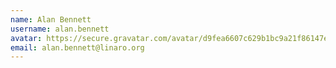 ```yaml
---
name: Alan Bennett
username: alan.bennett
avatar: https://secure.gravatar.com/avatar/d9fea6607c629b1bc9a21f86147e91d4
email: alan.bennett@linaro.org
---
```

